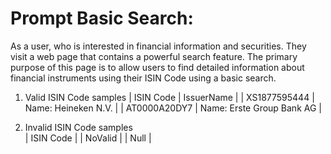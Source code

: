 # Prompt Basic Search:

As a user, who is interested in financial information and securities. They visit a web page that contains a powerful search feature. The primary purpose of this page is to allow users to find detailed information about financial instruments using their ISIN Code using a basic search.

1. Valid ISIN Code samples
| ISIN Code      | IssuerName |
| XS1877595444   | Name: Heineken N.V. |
| AT0000A20DY7   | Name: Erste Group Bank AG |

2. Invalid ISIN Code samples    
| ISIN Code | 
| NoValid |
| Null |
